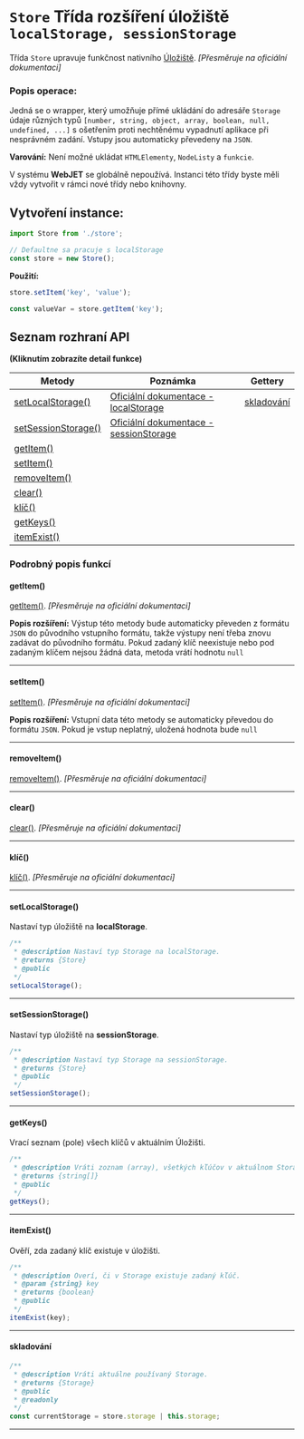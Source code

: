 # `Store` Třída rozšíření úložiště `localStorage, sessionStorage`

Třída `Store` upravuje funkčnost nativního [Úložiště](https://developer.mozilla.org/en-US/docs/Web/API/Storage). *[Přesměruje na oficiální dokumentaci]*

### Popis operace:

Jedná se o wrapper, který umožňuje přímé ukládání do adresáře `Storage` údaje různých typů `[number, string, object, array, boolean, null, undefined, ...]` s ošetřením proti nechtěnému vypadnutí aplikace při nesprávném zadání. Vstupy jsou automaticky převedeny na `JSON`.

**Varování:** Není možné ukládat `HTMLElementy`, `NodeListy` a `funkcie`.

V systému **WebJET** se globálně nepoužívá. Instanci této třídy byste měli vždy vytvořit v rámci nové třídy nebo knihovny.

## Vytvoření instance:

```javascript
import Store from './store';

// Defaultne sa pracuje s localStorage
const store = new Store();
```

**Použití:**

```javascript
store.setItem('key', 'value');

const valueVar = store.getItem('key');
```

## Seznam rozhraní API

**(Kliknutím zobrazíte detail funkce)**

| Metody | Poznámka | Gettery |
| ----------------------------------------- | ----------------------------------------------------------------------------------------------------------------- | ------------------- |
| [setLocalStorage()](#setlocalstorage)     | [Oficiální dokumentace - localStorage](https://developer.mozilla.org/en-US/docs/Web/API/Window/localStorage)     | [skladování](#skladování) |
| [setSessionStorage()](#setsessionstorage) | [Oficiální dokumentace - sessionStorage](https://developer.mozilla.org/en-US/docs/Web/API/Window/sessionStorage) |
| [getItem()](#getitem)                     |
| [setItem()](#setitem)                     |
| [removeItem()](#removeitem)               |
| [clear()](#přehledně)                         |
| [klíč()](#klíč)                             |
| [getKeys()](#getkeys)                     |
| [itemExist()](#itemexist)                 |

### Podrobný popis funkcí

#### getItem()

[getItem()](https://developer.mozilla.org/en-US/docs/Web/API/Storage/getItem). *[Přesměruje na oficiální dokumentaci]*

**Popis rozšíření:** Výstup této metody bude automaticky převeden z formátu `JSON` do původního vstupního formátu, takže výstupy není třeba znovu zadávat do původního formátu. Pokud zadaný klíč neexistuje nebo pod zadaným klíčem nejsou žádná data, metoda vrátí hodnotu `null`

***

#### setItem()

[setItem()](https://developer.mozilla.org/en-US/docs/Web/API/Storage/setItem). *[Přesměruje na oficiální dokumentaci]*

**Popis rozšíření:** Vstupní data této metody se automaticky převedou do formátu `JSON`. Pokud je vstup neplatný, uložená hodnota bude `null`

***

#### removeItem()

[removeItem()](https://developer.mozilla.org/en-US/docs/Web/API/Storage/removeItem). *[Přesměruje na oficiální dokumentaci]*

***

#### clear()

[clear()](https://developer.mozilla.org/en-US/docs/Web/API/Storage/clear). *[Přesměruje na oficiální dokumentaci]*

***

#### klíč()

[klíč()](https://developer.mozilla.org/en-US/docs/Web/API/Storage/key). *[Přesměruje na oficiální dokumentaci]*

***

#### setLocalStorage()

Nastaví typ úložiště na **localStorage**.

```javascript
/**
 * @description Nastaví typ Storage na localStorage.
 * @returns {Store}
 * @public
 */
setLocalStorage();
```

***

#### setSessionStorage()

Nastaví typ úložiště na **sessionStorage**.

```javascript
/**
 * @description Nastaví typ Storage na sessionStorage.
 * @returns {Store}
 * @public
 */
setSessionStorage();
```

***

#### getKeys()

Vrací seznam (pole) všech klíčů v aktuálním Úložišti.

```javascript
/**
 * @description Vráti zoznam (array), všetkých kľúčov v aktuálnom Storage.
 * @returns {string[]}
 * @public
 */
getKeys();
```

***

#### itemExist()

Ověří, zda zadaný klíč existuje v úložišti.

```javascript
/**
 * @description Overí, či v Storage existuje zadaný kľúč.
 * @param {string} key
 * @returns {boolean}
 * @public
 */
itemExist(key);
```

***

#### skladování

```javascript
/**
 * @description Vráti aktuálne používaný Storage.
 * @returns {Storage}
 * @public
 * @readonly
 */
const currentStorage = store.storage | this.storage;
```

***
